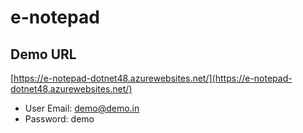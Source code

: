 # e-notepad

## Demo URL
[https://e-notepad-dotnet48.azurewebsites.net/](https://e-notepad-dotnet48.azurewebsites.net/)
- User Email: demo@demo.in
- Password: demo
